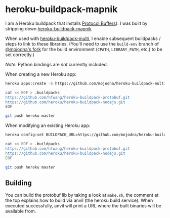 # heroku-buildpack-mapnik

I am a Heroku buildpack that installs
[Protocol Buffers](https://code.google.com/p/protobuf/)).
I was built by stripping down
[heroku-buildpack-mapnik](https://github.com/mojodna/heroku-buildpack-mapnik)

When used with
[heroku-buildpack-multi](https://github.com/ddollar/heroku-buildpack-multi),
I enable subsequent buildpacks / steps to link to these libraries.  (You'll
need to use the `build-env` branch of [@mojodna's
fork](https://github.com/mojodna/heroku-buildpack-multi/tree/build-env) for the
build environment (`CPATH`, `LIBRARY_PATH`, etc.) to be set correctly.)

*Note:* Python bindings are *not* currently included.

When creating a new Heroku app:

```bash
heroku apps:create -b https://github.com/mojodna/heroku-buildpack-multi.git#build-env

cat << EOF > .buildpacks
https://github.com/hfwang/heroku-buildpack-protobuf.git
https://github.com/heroku/heroku-buildpack-nodejs.git
EOF

git push heroku master
```

When modifying an existing Heroku app:

```bash
heroku config:set BUILDPACK_URL=https://github.com/mojodna/heroku-buildpack-multi.git#build-env

cat << EOF > .buildpacks
https://github.com/hfwang/heroku-buildpack-protobuf.git
https://github.com/heroku/heroku-buildpack-nodejs.git
EOF

git push heroku master
```

## Building

You can build the protobuf lib by taking a look at `make.sh`, the comment at the
top explains how to build via anvil (the heroku build service). When executed
successfully, anvil will print a URL where the built binaries will be available
from.
